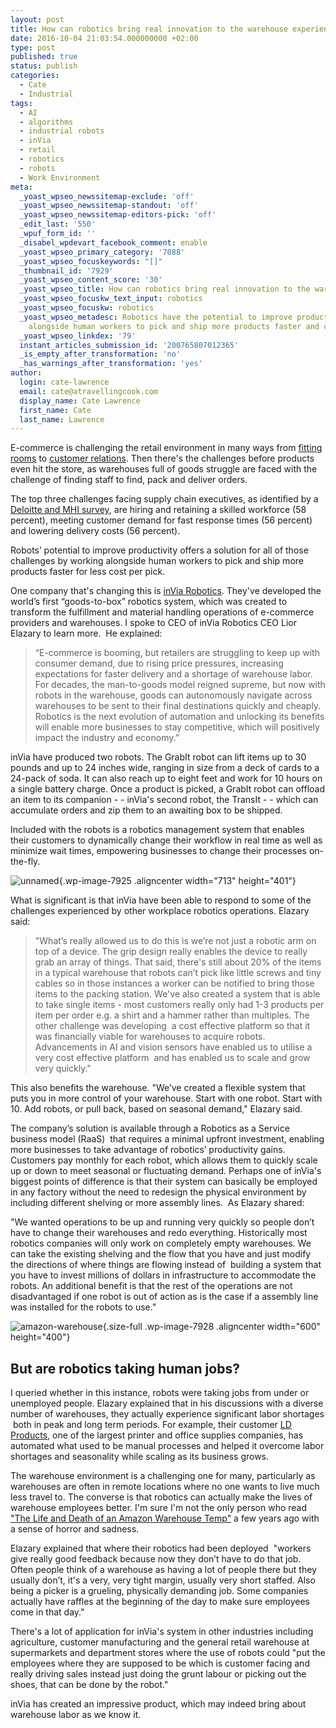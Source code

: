 ```yaml
---
layout: post
title: How can robotics bring real innovation to the warehouse experience?
date: 2016-10-04 21:03:54.000000000 +02:00
type: post
published: true
status: publish
categories:
  - Cate
  - Industrial
tags:
  - AI
  - algorithms
  - industrial robots
  - inVia
  - retail
  - robotics
  - robots
  - Work Environment
meta:
  _yoast_wpseo_newssitemap-exclude: 'off'
  _yoast_wpseo_newssitemap-standout: 'off'
  _yoast_wpseo_newssitemap-editors-pick: 'off'
  _edit_last: '550'
  _wpuf_form_id: ''
  _disabel_wpdevart_facebook_comment: enable
  _yoast_wpseo_primary_category: '7088'
  _yoast_wpseo_focuskeywords: "[]"
  _thumbnail_id: '7929'
  _yoast_wpseo_content_score: '30'
  _yoast_wpseo_title: How can robotics bring real innovation to the warehouse experience?
  _yoast_wpseo_focuskw_text_input: robotics
  _yoast_wpseo_focuskw: robotics
  _yoast_wpseo_metadesc: Robotics have the potential to improve productivity by working
    alongside human workers to pick and ship more products faster and cheaper
  _yoast_wpseo_linkdex: '79'
  instant_articles_submission_id: '200765807012365'
  _is_empty_after_transformation: 'no'
  _has_warnings_after_transformation: 'yes'
author:
  login: cate-lawrence
  email: cate@atravellingcook.com
  display_name: Cate Lawrence
  first_name: Cate
  last_name: Lawrence
---
```

E-commerce is challenging the retail environment in many ways from
[fitting
rooms](https://readwrite.com/2016/05/17/how-iot-is-changing-the-fashion-retail-experience-vr4/)
to [customer
relations](https://readwrite.com/2016/06/06/the-internet-of-commerce-is-coming-pr1/).
Then there's the challenges before products even hit the store, as
warehouses full of goods struggle are faced with the challenge of
finding staff to find, pack and deliver orders.

The top three challenges facing supply chain executives, as identified
by a [Deloitte and MHI
survey](http://www2.deloitte.com/us/en/pages/about-deloitte/articles/press-releases/deloitte-mhi-annual-report.html),
are hiring and retaining a skilled workforce (58 percent), meeting
customer demand for fast response times (56 percent) and lowering
delivery costs (56 percent).

Robots’ potential to improve productivity offers a solution for all of
those challenges by working alongside human workers to pick and ship
more products faster for less cost per pick.

One company that's changing this is [inVia
Robotics](http://www.inviarobotics.com/). They've developed the world’s
first “goods-to-box” robotics system, which was created to transform the
fulfillment and material handling operations of e-commerce providers and
warehouses. I spoke to CEO of inVia Robotics CEO Lior Elazary to learn
more.  He explained:

> “E-commerce is booming, but retailers are struggling to keep up with
> consumer demand, due to rising price pressures, increasing
> expectations for faster delivery and a shortage of warehouse labor.
> For decades, the man-to-goods model reigned supreme, but now with
> robots in the warehouse, goods can autonomously navigate across
> warehouses to be sent to their final destinations quickly and cheaply.
> Robotics is the next evolution of automation and unlocking its
> benefits will enable more businesses to stay competitive, which will
> positively impact the industry and economy.”

inVia have produced two robots. The GrabIt robot can lift items up to 30
pounds and up to 24 inches wide, ranging in size from a deck of cards to
a 24-pack of soda. It can also reach up to eight feet and work for 10
hours on a single battery charge. Once a product is picked, a GrabIt
robot can offload an item to its companion - - inVia's second robot, the
TransIt - - which can accumulate orders and zip them to an awaiting box
to be shipped.

Included with the robots is a robotics management system that enables
their customers to dynamically change their workflow in real time as
well as minimize wait times, empowering businesses to change their
processes on-the-fly.

![unnamed](rw-import/unnamed-1024x576.jpg){.wp-image-7925
.aligncenter width="713" height="401"}

What is significant is that inVia have been able to respond to some of
the challenges experienced by other workplace robotics operations.
Elazary said:

> "What’s really allowed us to do this is we’re not just a robotic arm
> on top of a device. The grip design really enables the device to
> really grab an array of things. That said, there's still about 20% of
> the items in a typical warehouse that robots can’t pick like little
> screws and tiny cables so in those instances a worker can be notified
> to bring those items to the packing station. We've also created a
> system that is able to take single items - most customers really only
> had 1-3 products per item per order e.g. a shirt and a hammer rather
> than multiples. The other challenge was developing  a cost effective
> platform so that it was financially viable for warehouses to acquire
> robots. Advancements in AI and vision sensors have enabled us to
> utilise a very cost effective platform  and has enabled us to scale
> and grow very quickly."

<div>

This also benefits the warehouse. "We’ve created a flexible system that
puts you in more control of your warehouse. Start with one robot. Start
with 10. Add robots, or pull back, based on seasonal demand," Elazary
said.

The company’s solution is available through a Robotics as a Service
business model (RaaS)  that requires a minimal upfront investment,
enabling more businesses to take advantage of robotics’ productivity
gains. Customers pay monthly for each robot, which allows them to
quickly scale up or down to meet seasonal or fluctuating demand. Perhaps
one of inVia's biggest points of difference is that their system can
basically be employed in any factory without the need to redesign the
physical environment by including different shelving or more assembly
lines.  As Elazary shared:

"We wanted operations to be up and running very quickly so people don’t
have to change their warehouses and redo everything. Historically most
robotics companies will only work on completely empty warehouses. We can
take the existing shelving and the flow that you have and just modify
the directions of where things are flowing instead of  building a system
that you have to invest millions of dollars in infrastructure to
accommodate the robots. An additional benefit is that the rest of the
operations are not disadvantaged if one robot is out of action as is the
case if a assembly line was installed for the robots to use."

![amazon-warehouse](rw-import/Amazon-warehouse.jpg){.size-full
.wp-image-7928 .aligncenter width="600" height="400"}

But are robotics taking human jobs?
-----------------------------------

I queried whether in this instance, robots were taking jobs from under
or unemployed people. Elazary explained that in his discussions with a
diverse number of warehouses, they actually experience significant labor
shortages  both in peak and long term periods. For example, their
customer [LD Products](http://www.ldproducts.com/), one of the largest
printer and office supplies companies, has automated what used to be
manual processes and helped it overcome labor shortages and seasonality
while scaling as its business grows.

The warehouse environment is a challenging one for many, particularly as
warehouses are often in remote locations where no one wants to live much
less travel to. The converse is that robotics can actually make the
lives of warehouse employees better. I'm sure I'm not the only person
who read ["The Life and Death of an Amazon Warehouse
Temp"](http://highline.huffingtonpost.com/articles/en/life-and-death-amazon-temp/) a
few years ago with a sense of horror and sadness.

Elazary explained that where their robotics had been deployed  "workers
give really good feedback because now they don’t have to do that job.
Often people think of a warehouse as having a lot of people there but
they usually don’t, it's a very, very tight margin, usually very short
staffed. Also being a picker is a grueling, physically demanding job.
Some companies actually have raffles at the beginning of the day to make
sure employees come in that day."

There's a lot of application for inVia's system in other industries
including agriculture, customer manufacturing and the general retail
warehouse at supermarkets and department stores where the use of robots
could "put the employees where they are supposed to be which is customer
facing and really driving sales instead just doing the grunt labour or
picking out the shoes, that can be done by the robot."

inVia has created an impressive product, which may indeed bring about
warehouse labor as we know it.

</div>
